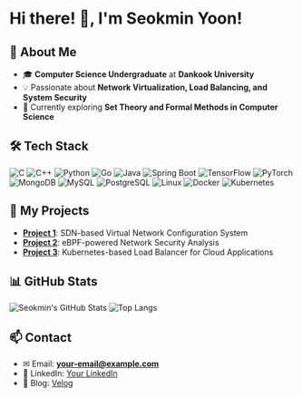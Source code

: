 # Hi there! 👋, I'm Seokmin Yoon!

## 🚀 About Me
- 🎓 **Computer Science Undergraduate** at **Dankook University**
- 💡 Passionate about **Network Virtualization, Load Balancing, and System Security**
- 🌱 Currently exploring **Set Theory and Formal Methods in Computer Science**

## 🛠️ Tech Stack
![C](https://img.shields.io/badge/C-00599C?style=flat&logo=c&logoColor=white)
![C++](https://img.shields.io/badge/C++-00599C?style=flat&logo=c%2B%2B&logoColor=white)
![Python](https://img.shields.io/badge/Python-3776AB?style=flat&logo=python&logoColor=white)
![Go](https://img.shields.io/badge/Go-00ADD8?style=flat&logo=go&logoColor=white)
![Java](https://img.shields.io/badge/Java-007396?style=flat&logo=java&logoColor=white)
![Spring Boot](https://img.shields.io/badge/Spring_Boot-6DB33F?style=flat&logo=spring-boot&logoColor=white)
![TensorFlow](https://img.shields.io/badge/TensorFlow-FF6F00?style=flat&logo=tensorflow&logoColor=white)
![PyTorch](https://img.shields.io/badge/PyTorch-EE4C2C?style=flat&logo=pytorch&logoColor=white)
![MongoDB](https://img.shields.io/badge/MongoDB-47A248?style=flat&logo=mongodb&logoColor=white)
![MySQL](https://img.shields.io/badge/MySQL-4479A1?style=flat&logo=mysql&logoColor=white)
![PostgreSQL](https://img.shields.io/badge/PostgreSQL-336791?style=flat&logo=postgresql&logoColor=white)
![Linux](https://img.shields.io/badge/Linux-FCC624?style=flat&logo=linux&logoColor=black)
![Docker](https://img.shields.io/badge/Docker-2496ED?style=flat&logo=docker&logoColor=white)
![Kubernetes](https://img.shields.io/badge/Kubernetes-326CE5?style=flat&logo=kubernetes&logoColor=white)

## 📌 My Projects  
- **[Project 1](https://github.com/yourusername/project1)**: SDN-based Virtual Network Configuration System  
- **[Project 2](https://github.com/yourusername/project2)**: eBPF-powered Network Security Analysis  
- **[Project 3](https://github.com/yourusername/project3)**: Kubernetes-based Load Balancer for Cloud Applications  

## 📊 GitHub Stats
![Seokmin's GitHub Stats](https://github-readme-stats.vercel.app/api?username=seokminyoon&show_icons=true&theme=light)
![Top Langs](https://github-readme-stats.vercel.app/api/top-langs/?username=seokminyoon&layout=compact&theme=light)

## 📫 Contact
- ✉ Email: **your-email@example.com**
- 💼 LinkedIn: [Your LinkedIn](https://www.linkedin.com/in/yourprofile/)
- 📝 Blog: [Velog](https://velog.io/@seokmin-yoon/posts)
